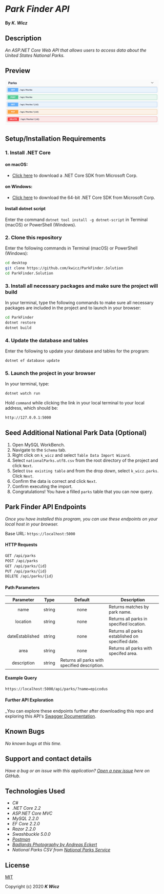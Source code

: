 # _Park Finder API_

#### By _**K. Wicz**_


## Description

_An ASP.NET Core Web API that allows users to access data about the United States National Parks._

## Preview

![API Preview](/parkfinder/wwwroot/img/APIPreview.png)

## Setup/Installation Requirements

### 1.  Install .NET Core

#### on macOS:
* [Click here](https://dotnet.microsoft.com/download/thank-you/dotnet-sdk-2.2.106-macos-x64-installer) to download a .NET Core SDK from Microsoft Corp.

#### on Windows:
* [Click here](https://dotnet.microsoft.com/download/thank-you/dotnet-sdk-2.2.203-windows-x64-installer) to download the 64-bit .NET Core SDK from Microsoft Corp.

#### Install dotnet script
Enter the command ``dotnet tool install -g dotnet-script`` in Terminal (macOS) or PowerShell (Windows).

### 2. Clone this repository

Enter the following commands in Terminal (macOS) or PowerShell (Windows):
```sh
cd desktop
git clone https://github.com/kwicz/ParkFinder.Solution
cd ParkFinder.Solution
```
### 3. Install all necessary packages and make sure the project will build
In your terminal, type the following commands to make sure all necessary packages are included in the project and to launch in your browser:
```sh
cd ParkFinder
dotnet restore
dotnet build
```

### 4. Update the database and tables
Enter the following to update your database and tables for the program:
```sh
dotnet ef database update
```

### 5. Launch the project in your browser
In your terminal, type:
```sh
dotnet watch run
```
Hold ```command``` while clicking the link in your local terminal to your local address, which should be:
```sh
http://127.0.0.1:5000
```

## Seed Additional National Park Data (Optional)

1. Open MySQL WorkBench.
2. Navigate to the `Schema` tab.
3. Right click on `k_wicz` and select `Table Data Import Wizard`.
4. Select `nationalParks.utf8.csv` from the root directory of the project and click `Next`.
5. Select `Use existing table` and from the drop down, select `k_wicz.parks`.  Click `Next`.
6. Confirm the data is correct and click `Next`.
7. Confirm executing the import.
8. Congratulations! You have a filled `parks` table that you can now query.

## Park Finder API Endpoints
_Once you have installed this program, you can use these endpoints on your local host in your browser._

Base URL: ```https://localhost:5000```

#### HTTP Requests
```sh
GET /api/parks
POST /api/parks
GET /api/parks/{id}
PUT /api/parks/{id}
DELETE /api/parks/{id}
```
#### Path Parameters
| Parameter | Type | Default | Description |
| :---: | :---: | :---: | --- |
| name | string | none | Returns matches by park name.
| location | string | none | Returns all parks in specified location. |
| dateEstablished | string | none | Returns all parks established on specified date. |
| area | string | none | Returns all parks with specifed area. |
| description | string | Returns all parks with specified description. |

#### Example Query
```sh
https://localhost:5000/api/parks/?name=epicodus
```
#### Further API Exploration

_You can explore these endpoints further after downloading this repo and exploring this API's [Swagger Documentation](https://localhost:5001/swagger/index.html).

## Known Bugs

_No known bugs at this time._

## Support and contact details

_Have a bug or an issue with this application? [Open a new issue](https://github.com/kwicz/ParkFinder.Solution/issues) here on GitHub._

## Technologies Used
* _C#_
* _.NET Core 2.2_
* _ASP.NET Core MVC_
* _MySQL 2.2.0_
* _EF Core 2.2.0_
* _Razor 2.2.0_
* _Swashbuckle 5.0.0_
* _[Postman](postman.com)_
* _[Badlands Photography by Andreas Eckert](https://www.doi.gov/blog/10-things-you-didnt-know-about-badlands-national-park)_
* _National Parks CSV from [National Parks Service](nps.gov)_

## License

[MIT](https://choosealicense.com/licenses/mit/)

Copyright (c) 2020 **_K Wicz_**